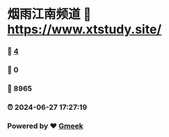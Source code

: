 # 烟雨江南频道 :link: https://www.xtstudy.site/ 
### :page_facing_up: [4](https://www.xtstudy.site//tag.html) 
### :speech_balloon: 0 
### :hibiscus: 8965 
### :alarm_clock: 2024-06-27 17:27:19 
### Powered by :heart: [Gmeek](https://github.com/Meekdai/Gmeek)
